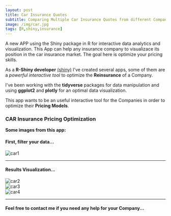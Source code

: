 ```yaml
---
layout: post
title: Car Insurance Quotes
subtitle: Comparing Multiple Car Insurance Quotes from different Companies
image: /img/car.jpg
tags: [R,shiny,insurance]
---
```


A new APP using the Shiny package in R for interactive data analytics and visualization. This App can help any insurance company to visualizace its position in the car insurance market. The goal here is optimize your pricing skills.  

As a **R-Shiny developer** [(shiny)](http://shiny.rstudio.com/tutorial/) I've created several apps, some of them are a *powerful interactive tool* to optimize the **Reinsurance** of a Company.

I've been working with the **tidyverse** packages for data manipulation and using **ggplot2** and **plotly** for an optimal data visualization. 

This app wants to be an useful interactive tool for the Companies in order to optimize their **Pricing Models**. 

### CAR Insurance Pricing Optimization
**Some images from this app:**

#### First, filter your data...
![car1](http://i67.tinypic.com/zyddax.png)
* * *
#### Results Visualization...
![car2](http://i65.tinypic.com/k9h0t0.png)
<br>
![car3](http://i63.tinypic.com/vxg389.png)
<br>
![car4](http://i66.tinypic.com/25pr5fq.png)
* * *
#### Feel free to contact me if you need any help for your Company...


